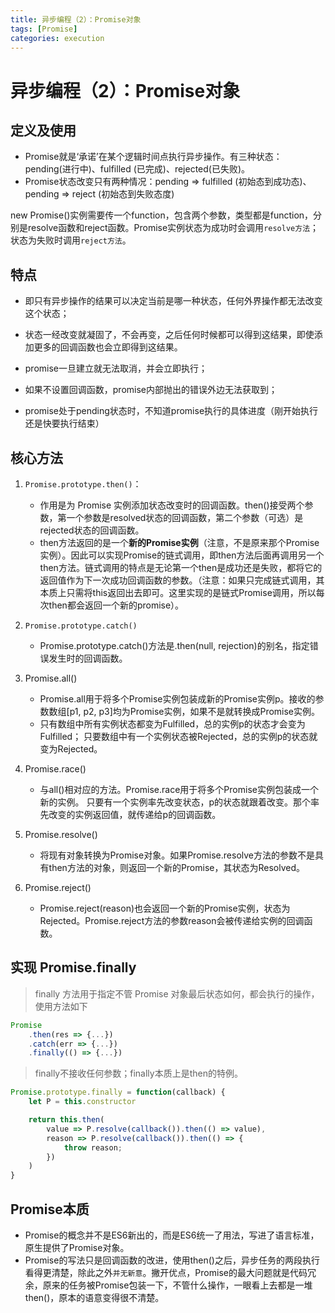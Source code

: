 ```yaml
---
title: 异步编程（2）：Promise对象
tags: [Promise]
categories: execution
---
```


# 异步编程（2）：Promise对象

## 定义及使用
- Promise就是‘承诺’在某个逻辑时间点执行异步操作。有三种状态：pending(进行中)、fulfilled (已完成)、rejected(已失败)。
- Promise状态改变只有两种情况：pending => fulfilled (初始态到成功态)、pending => reject (初始态到失败态度)

new Promise()实例需要传一个function，包含两个参数，类型都是function，分别是resolve函数和reject函数。Promise实例状态为成功时会调用`resolve方法`；状态为失败时调用`reject方法`。

## 特点

- 即只有异步操作的结果可以决定当前是哪一种状态，任何外界操作都无法改变这个状态；
- 状态一经改变就凝固了，不会再变，之后任何时候都可以得到这结果，即使添加更多的回调函数也会立即得到这结果。

- promise一旦建立就无法取消，并会立即执行；
- 如果不设置回调函数，promise内部抛出的错误外边无法获取到；
- promise处于pending状态时，不知道promise执行的具体进度（刚开始执行还是快要执行结束）

## 核心方法
1. `Promise.prototype.then()`：
    - 作用是为 Promise 实例添加状态改变时的回调函数。then()接受两个参数，第一个参数是resolved状态的回调函数，第二个参数（可选）是rejected状态的回调函数。
    - then方法返回的是一个**新的Promise实例**（注意，不是原来那个Promise实例）。因此可以实现Promise的链式调用，即then方法后面再调用另一个then方法。链式调用的特点是无论第一个then是成功还是失败，都将它的返回值作为下一次成功回调函数的参数。（注意：如果只完成链式调用，其本质上只需将this返回出去即可。这里实现的是链式Promise调用，所以每次then都会返回一个新的promise）。

2. `Promise.prototype.catch()`
    - Promise.prototype.catch()方法是.then(null, rejection)的别名，指定错误发生时的回调函数。

3. Promise.all()
    - Promise.all用于将多个Promise实例包装成新的Promise实例p。接收的参数数组[p1, p2, p3]均为Promise实例，如果不是就转换成Promise实例。
    - 只有数组中所有实例状态都变为Fulfilled，总的实例p的状态才会变为Fulfilled；
    只要数组中有一个实例状态被Rejected，总的实例p的状态就变为Rejected。
4. Promise.race()
    - 与all()相对应的方法。Promise.race用于将多个Promise实例包装成一个新的实例。
    只要有一个实例率先改变状态，p的状态就跟着改变。那个率先改变的实例返回值，就传递给p的回调函数。
5. Promise.resolve()
    - 将现有对象转换为Promise对象。如果Promise.resolve方法的参数不是具有then方法的对象，则返回一个新的Promise，其状态为Resolved。
6. Promise.reject()
    - Promise.reject(reason)也会返回一个新的Promise实例，状态为Rejected。Promise.reject方法的参数reason会被传递给实例的回调函数。

## 实现 Promise.finally

> finally 方法用于指定不管 Promise 对象最后状态如何，都会执行的操作，使用方法如下
```js
Promise
    .then(res => {...})
    .catch(err => {...})
    .finally(() => {...})
```
> finally不接收任何参数；finally本质上是then的特例。

```js
Promise.prototype.finally = function(callback) {
    let P = this.constructor

    return this.then(
        value => P.resolve(callback()).then(() => value),
        reason => P.resolve(callback()).then(() => {
            throw reason;
        })
    )
}
```

## Promise本质
- Promise的概念并不是ES6新出的，而是ES6统一了用法，写进了语言标准，原生提供了Promise对象。
- Promise的写法只是回调函数的改进，使用then()之后，异步任务的两段执行看得更清楚，除此之外`并无新意`。撇开优点，Promise的最大问题就是代码冗余，原来的任务被Promise包装一下，不管什么操作，一眼看上去都是一堆then()，原本的语意变得很不清楚。




